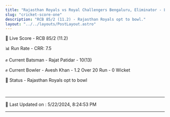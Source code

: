 ```yaml
---
title: "Rajasthan Royals vs Royal Challengers Bengaluru, Eliminator - Live Cricket Score"
slug: "cricket-score-one"
description: "RCB 85/2 (11.2) - Rajasthan Royals opt to bowl."
layout: "../../layouts/PostLayout.astro"
---
```


🔴 Live Score - RCB 85/2 (11.2)  

📊 Run Rate - CRR: 7.5  

✊ Current Batsman - Rajat Patidar - 10(13)  

✊ Current Bowler - Avesh Khan - 1.2 Over 20 Run - 0 Wicket  

📑 Status - Rajasthan Royals opt to bowl

<br />

***

📝 Last Updated on : 5/22/2024, 8:24:53 PM

***

